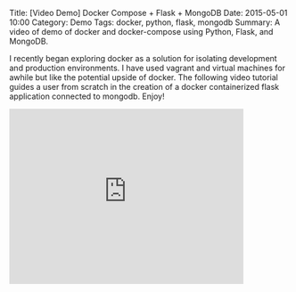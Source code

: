 Title: [Video Demo] Docker Compose + Flask + MongoDB
Date: 2015-05-01 10:00
Category: Demo
Tags: docker, python, flask, mongodb
Summary: A video of demo of docker and docker-compose using Python, Flask, and MongoDB.

I recently began exploring docker as a solution for isolating development and production environments. I have used vagrant and virtual machines for awhile but like the potential upside of docker. The following video tutorial guides a user from scratch in the creation of a docker containerized flask application connected to mongodb. Enjoy!

<iframe width="420" height="315" src="https://www.youtube.com/embed/6opltZu4ABw?rel=0" frameborder="0" allowfullscreen></iframe>

